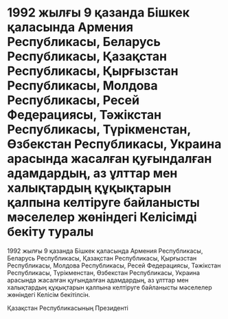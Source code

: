 # 1992 жылғы 9 қазанда Бiшкек қаласында Армения Республикасы, Беларусь Республикасы, Қазақстан Республикасы, Қырғызстан Республикасы, Молдова Республикасы, Ресей Федерациясы, Тәжiкстан Республикасы, Түрiкменстан, Өзбекстан Республикасы, Украина арасында жасалған қуғындалған адамдардың, аз ұлттар мен халықтардың құқықтарын қалпына келтiруге байланысты мәселелер жөнiндегi Келiсiмдi бекiту туралы

1992 жылғы 9 қазанда Бiшкек қаласында Армения Республикасы, Беларусь Республикасы, Қазақстан Республикасы, Қырғызстан Республикасы, Молдова Республикасы, Ресей Федерациясы, Тәжiкстан Республикасы, Түрiкменстан, Өзбекстан Республикасы, Украина арасында жасалған қуғындалған адамдардың, аз ұлттар мен халықтардың құқықтарын қалпына келтiруге байланысты мәселелер жөнiндегi Келiсiм бекiтiлсiн.

Қазақстан Республикасының Президентi

